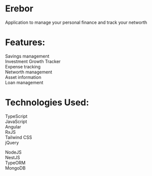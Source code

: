 # Erebor  
Application to manage your personal finance and track your networth 

# Features:
Savings management  
Investment Growth Tracker  
Expense tracking  
Networth management  
Asset information  
Loan management

# Technologies Used:

TypeScript  
JavaScript  
Angular  
RxJS  
Tailwind CSS  
jQuery

NodeJS  
NestJS  
TypeORM  
MongoDB  

